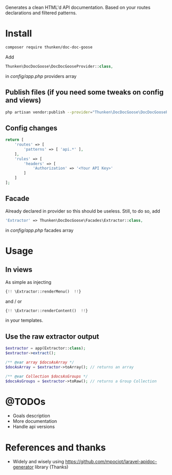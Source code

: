 Generates a clean HTML'd API documentation. Based on your routes declarations and filtered patterns.

# Install

```bash
composer require thunken/doc-doc-goose
```

Add
```php
Thunken\DocDocGoose\DocDocGooseProvider::class,
```
in *config/app.php* providers array

## Publish files (if you need some tweaks on config and views)
```bash
php artisan vendor:publish --provider="Thunken\DocDocGoose\DocDocGooseProvider"
```

## Config changes
```php
return [
    'routes' => [
        'patterns' => [ 'api.*' ],
    ],
    'rules' => [
        'headers' => [
            'Authorization' => '<Your API Key>'
        ]
    ]
];
```

## Facade 

Already declared in provider so this should be useless. Still, to do so, add
```php
'Extractor' => Thunken\DocDocGoose\Facades\Extractor::class,
```
in *config/app.php* facades array


# Usage

## In views
As simple as injecting 
```php
{!! \Extractor::renderMenu()  !!}
```
and / or
```php
{!! \Extractor::renderContent()  !!}
```
in your templates.

## Use the raw extractor output
```php
$extractor = app(Extractor::class);
$extractor->extract();

/** @var array $docsAsArray */
$docAsArray = $extractor->toArray(); // returns an array

/** @var Collection $docsAsGroups */
$docsAsGroups = $extractor->toRaw(); // returns a Group Collection

```

# @TODOs
- Goals description
- More documentation
- Handle api versions

# References and thanks
* Widely and wisely using https://github.com/mpociot/laravel-apidoc-generator library (Thanks)
